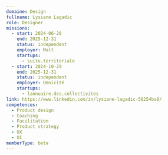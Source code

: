 ```yaml
---
domaine: Design
fullname: Lysiane Lagadic
role: Designer
missions:
  - start: 2024-06-20
    end: 2025-12-31
    status: independent
    employer: Malt
    startups:
      - suite.territoriale
  - start: 2024-10-29
    end: 2025-12-31
    status: independent
    employer: Omnicité
    startups:
      - lannuaire.des.collectivites
link: https://www.linkedin.com/in/lysiane-lagadic-56254ba8/
competences:
  - Product design
  - Coaching
  - Facilitation
  - Product strategy
  - UX
  - UI
memberType: beta
---
```

